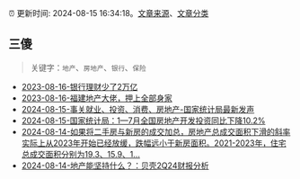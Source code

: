 :alarm_clock: 更新时间: 2024-08-15 16:34:18。[文章来源](/README.md)、[文章分类](/TAGS.md)

## 三傻


> 关键字：`地产`、`房地产`、`银行`、`保险`



- [2023-08-16-银行理财少了2万亿](https://www.aicaijing.com.cn/article/18565) 
- [2023-08-16-福建地产大佬，押上全部身家](https://www.aicaijing.com.cn/article/18567) 
- [2024-08-15-事关就业、投资、消费、房地产-国家统计局最新发声](https://www.cls.cn/detail/1764717) 
- [2024-08-15-国家统计局：1—7月全国房地产开发投资同比下降10.2%](https://www.cls.cn/detail/1764700) 
- [2024-08-14-如果将二手房与新房的成交加总，房地产总成交面积下滑的斜率实际上从2023年开始已经放缓，跌幅远小于新房面积。2021-2023年，住宅总成交面积分别为19.3、15.9、1...](https://xueqiu.com/1848499908/300954406) 
- [2024-08-14-地产能坚持什么？：贝壳2Q24财报分析](https://xueqiu.com/9598793634/300949075) 
